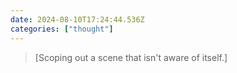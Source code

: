 ```yaml
---
date: 2024-08-10T17:24:44.536Z
categories: ["thought"]
---
```

> [Scoping out a scene that isn't aware of itself.]
